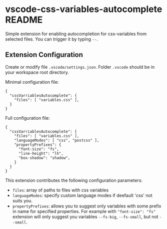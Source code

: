 # vscode-css-variables-autocomplete README

Simple extension for enabling autocompletion for css-variables from selected files. You can trigger it by typing `--`.


## Extension Configuration
Create or modify file `.vscode/settings.json`. Folder `.vscode` should be in your workspace root directory.

Minimal configuration file:
```
{
  "cssVarriablesAutocomplete": {
    "files": [ "variables.css" ],
  }
}
```

Full configuration file:
```
{
  "cssVarriablesAutocomplete": {
    "files": [ "variables.css" ],
    "languageModes": [ "css", "postcss" ],
    "propertyPrefixes": {
      "font-size": "fs",
      "line-height": "lh",
      "box-shadow": "shadow",
    }
  }
}
```

This extension contributes the following configuration parameters:

* `files`: array of paths to files with css variables
* `languageModes`: specify custom language modes if deefault 'css' not suits you.
* `propertyPrefixes`: allows you to suggest only variables with some prefix in name for specified properties. For example with `"font-size": "fs"` extension will only suggest you variables `--fs-big`, `--fs-small`, but not `--small`.

